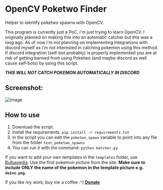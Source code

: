 # OpenCV Poketwo Finder

Helper to identify poketwo spawns with OpenCV.

This program is currently just a PoC, i'm just trying to learn OpenCV. I originally planned on making this into an automatic catcher but this was a long ago. As of now i'm not planning on implementing integrations with discord myself as i'm not interested in catching pokemon using this method. 
If discord integration (self-bot probably) is properly implemented you are at risk of getting banned from using Poketwo (and maybe discord as well cause self-bots) by using this script.

***THIS WILL NOT CATCH POKEMON AUTOMATICALLY IN DISCORD***

## Screenshot:

![image](https://github.com/Bonkeyzz/opencv_poketwofinder/assets/23555978/c53d2e85-fd3e-4d0a-bdf7-9aeb59483a1a)

## How to use

1. Download the script.
2. Install the requirements. `pip install -r requirements.txt`
3. In the script you can edit the `poketwo_spawn` variable to point into any file from the folder `test_poketwo_spawns`
4. You can run it with the command: `python matcher.py`

If you want to add your own templates in the `templates` folder, use [Bulbapedia](https://bulbapedia.bulbagarden.net/). Use the first pokemon picture from the site.
**Make sure to include ONLY the name of the pokemon in the template picture e.g. `deino.png`.**


If you like my work, buy me a coffee :^) **[Donate](https://ko-fi.com/bonkeyzz)**

